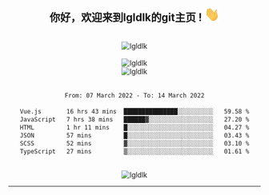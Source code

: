 <div align="center">
<h2> 你好，欢迎来到lgldlk的git主页 ! <img src="https://github.com/lgldlk/lgldlk/blob/main/gifs/Hi.gif" width="30px"></h2>
</div>

<div align="center">
 </br>
 <img src="http://aiitapp.cn:8091/?color=rgba(37,144,118,1)&shadowColor=rgba(12,16,20,1)&fontSize=120&&shadowOffsetX=9&shadowOffsetY=11" height="26px" alt="lgldlk" />
 </br>

   </br>
 <img src="https://github-readme-stats.vercel.app/api?username=lgldlk&show_icons=true&theme=gotham&locale=cn" alt="lgldlk" />
 

</br>

<img  src="http://github-readme-stats.vercel.app/api/top-langs/?username=lgldlk&show_icons=true&theme=gotham&locale=cn&layout=compact" alt="lgldlk"/>  
</br>
</br>

<!--START_SECTION:waka-->

```text
From: 07 March 2022 - To: 14 March 2022

Vue.js       16 hrs 43 mins  ███████████████░░░░░░░░░░   59.58 %
JavaScript   7 hrs 38 mins   ██████▓░░░░░░░░░░░░░░░░░░   27.20 %
HTML         1 hr 11 mins    █░░░░░░░░░░░░░░░░░░░░░░░░   04.27 %
JSON         57 mins         █░░░░░░░░░░░░░░░░░░░░░░░░   03.43 %
SCSS         52 mins         ▓░░░░░░░░░░░░░░░░░░░░░░░░   03.10 %
TypeScript   27 mins         ▒░░░░░░░░░░░░░░░░░░░░░░░░   01.61 %
```

<!--END_SECTION:waka-->

 </br>
  <img src="https://visitor-badge.glitch.me/badge?page_id=lgldlk" alt="lgldlk" />

---

 

